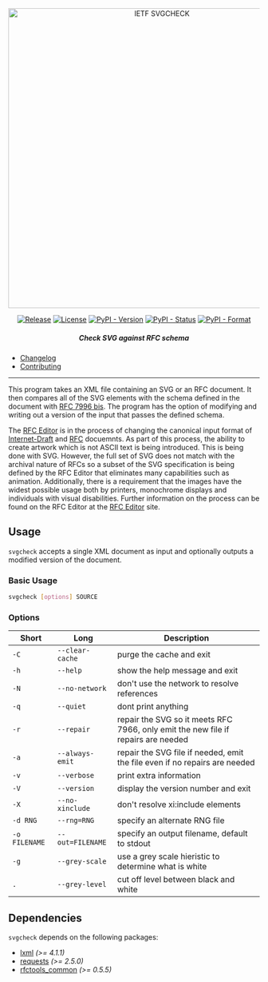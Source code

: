 <div align="center">
    
<img src="https://raw.githubusercontent.com/ietf-tools/common/main/assets/logos/ietf-svgcheck-logo.svg" alt="IETF SVGCHECK" width="600" />
    
[![Release](https://img.shields.io/github/release/ietf-tools/svgcheck.svg?style=flat&maxAge=360)](https://github.com/ietf-tools/svgcheck/releases)
[![License](https://img.shields.io/github/license/ietf-tools/svgcheck)](https://github.com/ietf-tools/svgcheck/blob/main/LICENSE)
[![PyPI - Version](https://img.shields.io/pypi/v/svgcheck)](https://pypi.org/project/svgcheck/)
[![PyPI - Status](https://img.shields.io/pypi/status/svgcheck)](https://pypi.org/project/svgcheck/)
[![PyPI - Format](https://img.shields.io/pypi/format/svgcheck)](https://pypi.org/project/svgcheck/)
    
##### Check SVG against RFC schema
    
</div>

- [Changelog](https://github.com/ietf-tools/svgcheck/blob/main/CHANGELOG.md)
- [Contributing](https://github.com/ietf-tools/.github/blob/main/CONTRIBUTING.md)

---

This program takes an XML file containing an SVG or an RFC document.  It then compares all of the SVG elements with the schema defined in the document with [RFC 7996 bis](https://datatracker.ietf.org/doc/draft-7996-bis). The program has the option of modifying and writing out a version of the input that passes the defined schema.

The [RFC Editor](https://www.rfc-editor.org) is in the process of changing the canonical input format of [Internet-Draft](https://en.wikipedia.org/wiki/Internet_Draft) and [RFC](https://en.wikipedia.org/wiki/Request_for_Comments) docuemnts.  As part of this process, the ability to create artwork which is not ASCII text is being introduced.  This is being done with SVG. However, the full set of SVG does not match with the archival nature of RFCs so a subset of the SVG specification is being defined by the RFC Editor that eliminates many capabilities such as animation.  Additionally, there is a requirement that the images have the widest possible usage both by printers, monochrome displays and individuals with visual disabilities.  Further information on the process can be found on the RFC Editor at the [RFC Editor](https://www.rfc-editor.org) site.

## Usage

`svgcheck` accepts a single XML document as input and optionally outputs a modified version of the document.

### Basic Usage

```sh
svgcheck [options] SOURCE
```

### Options

| Short         | Long             | Description                                                                       |
|---------------|------------------|-----------------------------------------------------------------------------------|
| `-C`          | `--clear-cache`  | purge the cache and exit                                                          |
| `-h`          | `--help`         | show the help message and exit                                                    |
| `-N`          | `--no-network`   | don't use the network to resolve references                                       |
| `-q`          | `--quiet`        | dont print anything                                                               |
| `-r`          | `--repair`       | repair the SVG so it meets RFC 7966, only emit the new file if repairs are needed |
| `-a`          | `--always-emit`  | repair the SVG file if needed, emit the file even if no repairs are needed        |
| `-v`          | `--verbose`      | print extra information                                                           |
| `-V`          | `--version`      | display the version number and exit                                               |
| `-X`          | `--no-xinclude`  | don't resolve xi:include elements                                                 |
| `-d RNG`      | `--rng=RNG`      | specify an alternate RNG file                                                     |
| `-o FILENAME` | `--out=FILENAME` | specify an output filename, default to stdout                                     |
| `-g`          | `--grey-scale`   | use a grey scale hieristic to determine what is white                             |
| `.`           | `--grey-level`   | cut off level between black and white                                             |

## Dependencies

`svgcheck` depends on the following packages:

- [lxml](http://lxml.de) *(>= 4.1.1)*
- [requests](http://docs.python-requests.org) *(>= 2.5.0)*
- [rfctools_common](https://pypi.python.org/pypi/pip) *(>= 0.5.5)*
